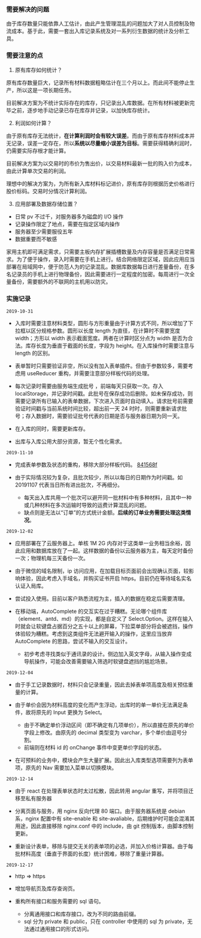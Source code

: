 ### 需要解决的问题

由于库存数量只能依靠人工估计，由此产生管理混乱的问题加大了对人员控制及物流成本。基于此，需要一套出入库记录系统及对一系列衍生数据的统计及分析工具。

### 需要注意的点

1. 原有库存如何统计？

原有库存数量巨大，记录所有材料数据粗略估计在三个月以上。而此间不能停止生产，所以这是一项长期任务。

目前解决方案为不统计实际存在的库存，只记录出入库数据。在所有材料被更新完毕之前，逐步地手动记录已存在库存并记录，以加快库存统计。

2. 利润如何计算？

由于原有库存无法统计，**在计算利润时会有较大误差**。而由于原有库存材料成本并无记录，误差一定存在，所以**系统以尽量缩小误差为目标**。需要获得精确利润时，仍需要实际存根才能计算。

目前解决方案为以交易时的市价为售出价，以交易材料最新一批的购入价为成本，由此计算单次交易的利润。

理想中的解决方案为，为所有新入库材料标记进价，原有库存则根据历史价格进行股价标码。交易时分情况计算利润。

3. 应用部署及数据存储位置？

- 日常 pv 不过千，对服务器多为磁盘的 I/O 操作
- 记录操作限定了地点，需要在指定区域内操作
- 服务器至少需要服役五年
- 数据重要而不敏感

家用主机即可满足需求，只需要主板内存扩展插槽数量及内存容量是否满足日常需求。为了便于操作，录入时需要在手机上进行。结合网络限定区域，因此应用应当部署在局域网中，便于防范人为的记录混乱。数据库数据每日进行差量备份，在多名记录员的手机上进行物理备份，因此需要进行一定程度的加密。每周进行一次全量备份，需要额外的不联网的主机用以防灾。

### 实施记录

`2019-10-31`

- 入库时需要注意材料类型，圆形与方形重量由于计算方式不同，所以增加了下拉框以区分规格参数。圆形以长度 length 为直径，在计算时不需要宽度 width；方形以 width 表示截面宽度。两者在计算时区分点为 width 是否为合法。库存长度为垂直于截面的长度，字段为 height。在入库操作时需要注意与 length 的区别。

- 表单暂时只需要验证非空，所以没有加入表单插件。但由于参数较多，需要考虑用 useReducer 重构，并需要注意部分样板代码的处理。

- 每次记录时需要由服务端生成批号 ，前端每天只获取一次。存入 localStorage，并记录时间戳。此批号在保存成功后删除。如未保存成功，则需要记录所有已输入的表单数据，下次进入页面时自动填入。请求批号前需要验证时间戳与当前系统时间比较，超出前一天 24 时时，则需要重新请求批号；存入数据时，需要验证批号代表的日期是否与服务器日期为同一天。

- 在入库的同时，需要更新库存。

- 出库与入库公用大部分资源，暂无个性化需求。

`2019-11-10`

- 完成表单参数及状态的重构，移除大部分样板代码。 [841568f](https://github.com/orzyyyy/memo/commit/841568f68dd36f523c4b97525b7a71e5f6133bf1)

- 由于实际情况较为复杂，且批次较少，所以以每日的日期作为时间戳。如 20191107 代表当日所有进出批次，不再细分。
  - 每天出入库共用一个批次可以避开同一批材料中有多种材料，且其中一种或几种材料在多次运输时导致的运费计算混乱的问题。
  - 缺点则是无法以“订单”的方式统计金额。<b>后续的订单业务需要处理这类情况</b>。

`2019-12-02`

- 应用部署在了云服务器上。单核 1M 2G 内存对于这类单一业务相当余裕，因此应用和数据库放在了一起。这样数据的备份以云服务器为主，每天定时备份一次；物理机每三天备份一次。

- 由于微信的域名限制，ip 访问应用，在加载目标页面前会出现确认页面，较影响体验，因此考虑入手域名，并购买证书开启 https。目前仍在等待域名实名认证入局库。

- 尝试投入使用。目前以客户熟悉流程为主，插入的数据在稳定后需要清理。

- 在移动端，AutoComplete 的交互实在过于糟糕。无论哪个组件库（element、antd、md）的实现，都是自定义了 Select.Option。这样在输入时就会让软键盘占据百分之五十以上的屏幕，下拉菜单部分将会被遮挡，操作体验较为糟糕。考虑到这类组件无法避开输入的操作，这里应当放弃 AutoComplete 的思路，尝试不输入的交互设计。
  - 初步考虑寻找类似于通讯录的设计。侧边加入英文字母，从输入操作变成导航操作，可能会改善需要输入筛选时软键盘遮挡的尴尬场景。

`2019-12-04`

- 由于手工记录数据时，材料只会记录重量，因此去掉表单项高度及相关预估重量的计算。

- 由于单价会因为材料高度的变化而产生浮动，出库时的单一单价无法满足条件，故将原先的 Input 更换为 Select。

  - 由于不确定单价浮动区间（即不确定有几项单价），所以直接在原先的单价字段上修改。由原先的 decimal 类型变为 varchar，多个单价由逗号分割。
  - 前端则在材料 id 的 onChange 事件中变更单价字段的状态。

- 在可预料的业务中，模块会产生大量扩展。因此出入库类型选项需要列为表单项，原先的 Nav 需要加入菜单以切换模块。

`2019-12-14`

- 由于 react 在处理表单状态时太过松散，因此转用 angular 重写，并将项目迁移至私有服务器

- 分离页面与服务，用 nginx 反向代理 80 端口。由于服务器系统是 debian 系，nginx 配置中有 site-enable 和 site-avaliable，后期维护时可能会混淆其用途，因此直接移除 nginx.conf 中的 include，由 git 控制版本，由脚本控制更新。

- 重新设计表单，移除与提交无关的表单项的必选，并加入价格计算器。由于每批材料高度（垂直于界面的长度）统计困难，移除了重量计算器。

`2019-12-17`

- http => https

- 增加导航页及库存查询页。

- 重构所有接口和服务需要的 sql 语句。
  - 分离通用接口和库存接口，改为不同的路由前缀。
  - sql 分为 private 和 public，只在 controller 中使用的 sql 为 private，无法通过通用接口的形式访问。
